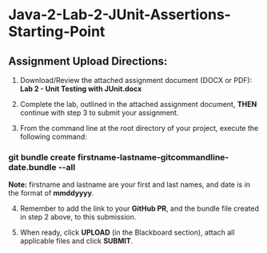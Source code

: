 # Java-2-Lab-2-JUnit-Assertions-Starting-Point

## Assignment Upload Directions:
1. Download/Review the attached assignment document (DOCX or PDF):   **Lab 2 - Unit Testing with JUnit.docx**

2. Complete the lab, outlined in the attached assignment document, **THEN** continue with step 3 to submit your assignment.

3. From the command line at the root directory of your project,  execute the following command:
  ### git bundle create firstname-lastname-gitcommandline-date.bundle --all
  
  **Note:** firstname and lastname are your first and last names, and date is in the format of **mmddyyyy**.
  
4. Remember to add the link to your **GitHub PR**, and the bundle file created in step 2 above, to this submission.

5. When ready, click **UPLOAD** (in the Blackboard section), attach all applicable files and click **SUBMIT**.
